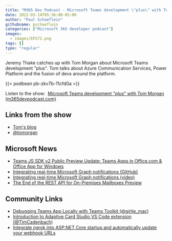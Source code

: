```yaml
---
title: "M365 Dev Podcast - Microsoft Teams development \"plus\" with Tom Morgan"
date: 2022-03-14T05:36:00-05:00
author: "Paul Schaeflein"
githubname: pschaeflein
categories: ["Microsoft 365 developer podcast"]
images:
  - images/EP272.png
tags: []
type: "regular"
---
```


Jeremy Thake catches up with Tom Morgan about Microsoft Teams development "plus". Tom talks about Azure Communication Services, Power Platform and the fusion of devs around the platform.

{{< podbean pb-zkv7b-11cfd0a >}}

Listen to the show:  [Microsoft Teams development "plus" with Tom Morgan (m365devpodcast.com)](https://www.m365devpodcast.com/e/microsoft-teams-development-plus-with-tom-morgan/)

## Links from the show

*   [Tom's blog](https://www.thoughtstuff.co.uk/)
*   [@tomorgan](https://www.twitter.com/tomorgan)

## Microsoft News

*   [Teams JS SDK v2 Public Preview Update: Teams Apps in Office.com & Office App for Windows](https://devblogs.microsoft.com/microsoft365dev/teams-js-sdk-v2-public-preview-update-teams-apps-in-office-com-office-app-for-windows/?WT.mc_id=M365-MVP-4025164)
*   [Integrating real-time Microsoft Graph notifications (GitHub)](https://aka.ms/brainstormapp/m365?WT.mc_id=M365-MVP-4025164)
*   [Integrating real-time Microsoft Graph notifications (video)](https://www.youtube.com/watch?v=I4U99iVosuk)
*   [The End of the REST API for On-Premises Mailboxes Preview](https://techcommunity.microsoft.com/t5/exchange-team-blog/the-end-of-the-rest-api-for-on-premises-mailboxes-preview/ba-p/3221219?WT.mc_id=M365-MVP-4025164)

## Community Links

*   [Debugging Teams App Locally with Teams Toolkit (@girlie\_mac)](https://dev.to/azure/debugging-teams-app-locally-with-teams-toolkit-2b67)
*   [Introduction to Adaptive Card Studio VS Code extension (@TimCadenbach)](https://youtu.be/NqwmtJyDEo8?t=918)
*   [Integrate ngrok into ASP.NET Core startup and automatically update your webhook URLs](https://swimburger.net/blog/dotnet/integrate-ngrok-into-aspdotnet-core-startup-and-automatically-update-your-webhook-urls)
